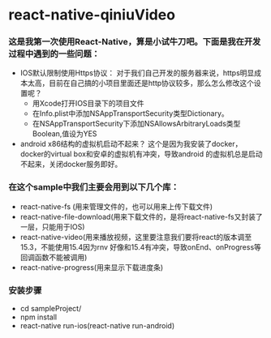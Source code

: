 # react-native-qiniuVideo
### 这是我第一次使用React-Native，算是小试牛刀吧。下面是我在开发过程中遇到的一些问题：
- IOS默认限制使用Https协议：
   对于我们自己开发的服务器来说，https明显成本太高，目前在自己搞的小项目里面还是http协议较多，那么怎么修改这个设置呢？
  - 用Xcode打开IOS目录下的项目文件
  - 在Info.plist中添加NSAppTransportSecurity类型Dictionary。 
  - 在NSAppTransportSecurity下添加NSAllowsArbitraryLoads类型Boolean,值设为YES
- android x86结构的虚拟机启动不起来？
   这个是因为我安装了docker，docker的virtual box和安卓的虚拟机有冲突，导致android 的虚拟机总是启动不起来，关闭docker服务即好。

### 在这个sample中我们主要会用到以下几个库：
- react-native-fs (用来管理文件的，也可以用来上传下载文件)
- react-native-file-download(用来下载文件的，是将react-native-fs又封装了一层，只能用于IOS)
- react-native-video(用来播放视频，这里要注意我们要将react的版本调至15.3，不能使用15.4因为rnv 好像和15.4有冲突，导致onEnd、onProgress等回调函数不能被调用)
- react-native-progress(用来显示下载进度条)
 
### 安装步骤
- cd sampleProject/
- npm install
- react-native run-ios(react-native run-android)
